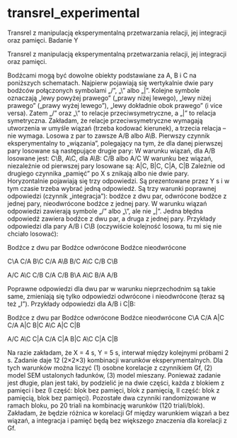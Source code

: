 # transrel_experimental
Transrel z manipulacją eksperymentalną przetwarzania relacji, jej integracji oraz pamięci. Badanie Y

Transrel z manipulacją eksperymentalną przetwarzania relacji, jej integracji oraz pamięci.

Bodźcami mogą być dowolne obiekty podstawiane za A, B i C na poniższych schematach.
Najpierw pojawiają się wertykalnie dwie pary bodźców połączonych symbolami „/”, „\” albo „|”. Kolejne symbole oznaczają „lewy powyżej prawego” („prawy niżej lewego), „lewy niżej prawego” („prawy wyżej lewego”), „lewy dokładnie obok prawego” (i vice versa). Zatem „/” oraz „\” to relacje przeciwsymetryczne, a „|” to relacja symetryczna. Zakładam, że relacje przeciwsymetryczne wymagają utworzenia w umyśle wiązań (trzeba kodować kierunek), a trzecia relacja – nie wymaga.
Losowa z par to zawsze A/B albo A\B. Pierwszy czynnik eksperymentalny to „wiązania”, polegający na tym, że dla danej pierwszej pary losowane są następujące drugie pary:
W warunku wiązań, dla A/B losowane jest: C\B, A\C, dla A\B: C/B albo A/C
W warunku bez wiązań, niezależnie od pierwszej pary losowane są: A|C, B|C, C|A, C|B
Zależnie od drugiego czynnika „pamięć” po X s znikają albo nie dwie pary. Horyzontalnie pojawiają się trzy odpowiedzi. Są prezentowane przez Y s i w tym czasie trzeba wybrać jedną odpowiedź. Są trzy warunki poprawnej odpowiedzi (czynnik „integracja”): bodźce z dwu par, odwrócone bodźce z jednej pary, nieodwrócone bodźce z jednej pary. W warunku wiązań odpowiedzi zawierają symbole „/” albo „\”, ale nie „|”. Jedna błędna odpowiedź zawiera bodźce z dwu par, a druga z jednej pary.
Przykłady odpowiedzi dla pary A/B i C\B (oczywiście kolejność losowa, tu mi się nie chciało losować):

Bodźce z dwu par    Bodźce odwrócone		Bodźce nieodwrócone

C\A	C/A	B\C     C/A	A\B	B/C     A\C	C/B	C\B

A/C	A\C	C/B		C/A	C/B	B\A		A\C	B/A	A/B

Poprawne odpowiedzi dla dwu par w warunku nieprzechodnim są takie same, zmieniają się tylko odpowiedzi odwrócone i nieodwrócone (teraz są też „I”). Przykłady odpowiedzi dla A/B i C|B:

Bodźce z dwu par 		Bodźce odwrócone		Bodźce nieodwrócone
C\A	C/A	A|C		C/A	A|C	B|C		A\C	A|C	C|B		

A/C	A\C	C|A		C/A	C|A	B|C		A\C	C|A	C|B

Na razie zakładam, że X = 4 s, Y = 5 s, interwał między kolejnymi próbami 2 s.
Zadanie daje 12 (2×2×3) kombinacji warunków eksperymentalnych. Dla tych warunków można liczyć (1) osobne korelacje z czynnikiem Gf, (2) model SEM ustalonych ładunków, (3) model mieszany. 
Ponieważ zadanie jest długie, plan jest taki, by podzielić je na dwie części, każda z blokiem z pamięci i bez (I część: blok bez pamięci, blok z pamięcią, II część: blok z pamięcią, blok bez pamięci). Pozostałe dwa czynniki randomizowane w ramach bloku, po 20 triali na kombinację warunków (120 triali/blok).
Zakładam, że będzie różnica w korelacji Gf między warunkiem wiązań a bez wiązań, a integracja i pamięć będą bez większego znaczenia dla korelacji z Gf.  